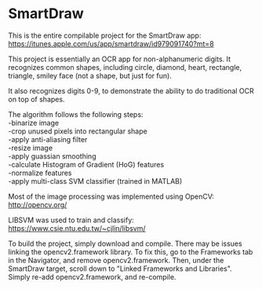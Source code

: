 # SmartDraw

This is the entire compilable project for the SmartDraw app:
https://itunes.apple.com/us/app/smartdraw/id979091740?mt=8

This project is essentially an OCR app for non-alphanumeric digits. It recognizes common shapes, including circle, diamond, heart, rectangle, triangle, smiley face (not a shape, but just for fun).

It also recognizes digits 0-9, to demonstrate the ability to do traditional OCR on top of shapes.

The algorithm follows the following steps:  
-binarize image  
-crop unused pixels into rectangular shape  
-apply anti-aliasing filter  
-resize image  
-apply guassian smoothing  
-calculate Histogram of Gradient (HoG) features  
-normalize features  
-apply multi-class SVM classifier (trained in MATLAB)  

Most of the image processing was implemented using OpenCV:  
http://opencv.org/

LIBSVM was used to train and classify:  
https://www.csie.ntu.edu.tw/~cjlin/libsvm/

To build the project, simply download and compile. There may be issues linking the opencv2.framework library. To fix this, go to
the Frameworks tab in the Navigator, and remove opencv2.framework. Then, under the SmartDraw target, scroll down to "Linked Frameworks and Libraries". Simply re-add opencv2.framework, and re-compile.

